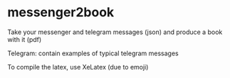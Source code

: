 # messenger2book
Take your messenger and telegram messages (json) and produce a book with it (pdf)

Telegram: contain examples of typical telegram messages

To compile the latex, use XeLatex (due to emoji)
